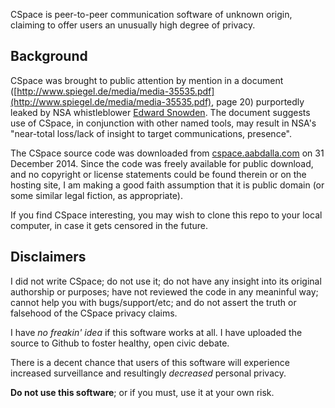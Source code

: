 CSpace is peer-to-peer communication software of unknown origin, claiming to
offer users an unusually high degree of privacy.


## Background

CSpace was brought to public attention by mention in a document 
([http://www.spiegel.de/media/media-35535.pdf](http://www.spiegel.de/media/media-35535.pdf),
page 20) purportedly leaked by NSA whistleblower 
[Edward Snowden](http://en.wikipedia.org/wiki/Edward_Snowden).  The document
suggests use of CSpace, in conjunction with other named tools, may result in
NSA's "near-total loss/lack of insight to target communications, presence".  

The CSpace source code was downloaded from
[cspace.aabdalla.com](http://cspace.aabdalla.com/releases/cspace-0.1.27.tar.gz)
on 31 December 2014.  Since the code was freely available for public download,
and no copyright or license statements could be found therein or on the hosting
site, I am making a good faith assumption that it is public domain (or some
similar legal fiction, as appropriate).  

If you find CSpace interesting, you may wish to clone this repo to your local
computer, in case it gets censored in the future.


## Disclaimers

I did not write CSpace; do not use it; do not have any insight into its
original authorship or purposes; have not reviewed the code in any meaninful
way; cannot help you with bugs/support/etc; and do not assert the truth or
falsehood of the CSpace privacy claims.  

I have *no freakin' idea* if this software works at all.  I have uploaded the
source to Github to foster healthy, open civic debate.

There is a decent chance that users of this software will experience
increased surveillance and resultingly *decreased* personal privacy.

**Do not use this software**; or if you must, use it at your own risk.  
